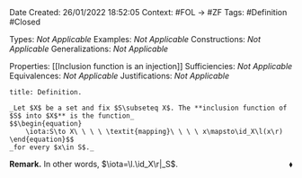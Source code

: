 <br />
<br />

Date Created: 26/01/2022 18:52:05
Context: #FOL $\to$ #ZF
Tags: #Definition #Closed 

Types: _Not Applicable_
Examples: _Not Applicable_ 
Constructions: _Not Applicable_
Generalizations: _Not Applicable_

Properties: [[Inclusion function is an injection]]
Sufficiencies: _Not Applicable_
Equivalences: _Not Applicable_
Justifications: _Not Applicable_

``` ad-Definition
title: Definition.

_Let $X$ be a set and fix $S\subseteq X$. The **inclusion function of $S$ into $X$** is the function_
$$\begin{equation}
    \iota:S\to X\ \ \ \ \textit{mapping}\ \ \ \ x\mapsto\id_X\l(x\r)
\end{equation}$$
_for every $x\in S$._

```

**Remark.** In other words, $\iota=\l.\id_X\r|_S$.<span style="float:right;">$\blacklozenge$</span>
